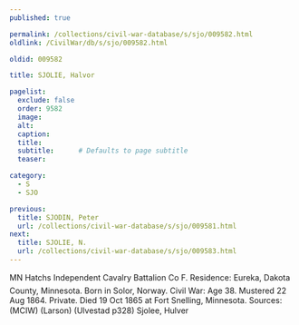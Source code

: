 ```yaml
---
published: true

permalink: /collections/civil-war-database/s/sjo/009582.html
oldlink: /CivilWar/db/s/sjo/009582.html

oldid: 009582

title: SJOLIE, Halvor

pagelist:
  exclude: false
  order: 9582
  image: 
  alt:
  caption:
  title:
  subtitle:      # Defaults to page subtitle
  teaser:

category: 
  - S 
  - SJO

previous:
  title: SJODIN, Peter
  url: /collections/civil-war-database/s/sjo/009581.html  
next:
  title: SJOLIE, N.
  url: /collections/civil-war-database/s/sjo/009583.html   
---
```

MN Hatch&#146;s Independent Cavalry Battalion Co F. Residence: Eureka, Dakota County, Minnesota. Born in Solor, Norway. Civil War: Age 38. Mustered 22 Aug 1864. Private. Died 19 Oct 1865 at Fort Snelling, Minnesota. Sources: (MCIW) (Larson) (Ulvestad p328) &#147;Sjolee, Hulver&#148;
